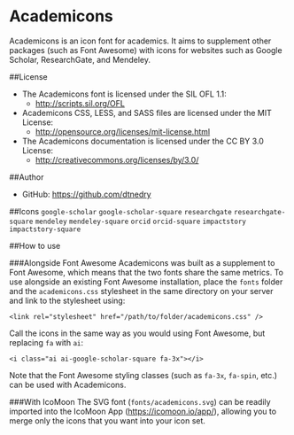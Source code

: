 Academicons
===========
Academicons is an icon font for academics. It aims to supplement other packages (such as Font Awesome) with icons for websites such as Google Scholar, ResearchGate, and Mendeley.

##License
- The Academicons font is licensed under the SIL OFL 1.1:
  - http://scripts.sil.org/OFL
- Academicons CSS, LESS, and SASS files are licensed under the MIT License:
  - http://opensource.org/licenses/mit-license.html
- The Academicons documentation is licensed under the CC BY 3.0 License:
  - http://creativecommons.org/licenses/by/3.0/

##Author
- GitHub: https://github.com/dtnedry

##Icons
`google-scholar`
`google-scholar-square`
`researchgate`
`researchgate-square`
`mendeley`
`mendeley-square`
`orcid`
`orcid-square`
`impactstory`
`impactstory-square`

##How to use

###Alongside Font Awesome
Academicons was built as a supplement to Font Awesome, which means that the two fonts share the same metrics. To use alongside an existing Font Awesome installation, place the `fonts` folder and the `academicons.css` stylesheet in the same directory on your server and link to the stylesheet using:

    <link rel="stylesheet" href="/path/to/folder/academicons.css" />

Call the icons in the same way as you would using Font Awesome, but replacing `fa` with `ai`:

    <i class="ai ai-google-scholar-square fa-3x"></i>

Note that the Font Awesome styling classes (such as `fa-3x`, `fa-spin`, etc.) can be used with Academicons.

###With IcoMoon
The SVG font (`fonts/academicons.svg`) can be readily imported into the IcoMoon App (https://icomoon.io/app/), allowing you to merge only the icons that you want into your icon set.
